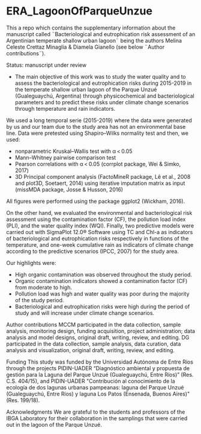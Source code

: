 # ERA_LagoonOfParqueUnzue
This a repo which contains the supplementary information about the manuscript called ¨Bacteriological and eutrophication risk assessment of an Argentinian temperate shallow urban lagoon¨ being the authors Melina Celeste Crettaz Minaglia & Diamela Gianello (see below ¨Author contributions¨).

Status: manuscript under review

* The main objective of this work was to study the water quality and to assess the bacteriological and eutrophication risks during 2015-2019 in the temperate shallow urban lagoon of the Parque Unzué (Gualeguaychú, Argentina) through physicochemical and bacteriological parameters and to predict these risks under climate change scenarios through temperature and rain indicators. 

We used a long temporal serie (2015-2019) where the data were generated by us and our team due to the study area has not an environmental base line. Data were pretested using Shapiro–Wilks normality test and then, we used:

* nonparametric Kruskal–Wallis test with α < 0.05
* Mann–Whitney pairwise comparison test
* Pearson correlations with α < 0.05 (corrplot package, Wei & Simko, 2017)
* 3D Principal component analysis (FactoMineR package, Lê et al., 2008 and plot3D, Soetaert, 2014) using iterative imputation matrix as input (missMDA package, Josse & Husson, 2016)

All figures were performed using the package ggplot2 (Wickham, 2016). 

On the other hand, we evaluated the environmental and bacteriological risk assessment using the contamination factor (CF), the pollution load index (PLI), and the water quality index (WQI). Finally, two predictive models were carried out with SigmaPlot 12.0® Software using TC and Chl-a as indicators of bacteriological and eutrophication risks respectively  in functions of the temperature, and one-week cumulative rain as indicators of climate change according to the predictive scenarios (IPCC, 2007) for the study area.


Our highlights were:
* High organic contamination was observed throughout the study period.
* Organic contamination indicators showed a contamination factor (CF) from moderate to high.
* Pollution load was high and water quality was poor during the majority of the study period.
* Bacteriological and eutrophication risks were high during the period of study and will increase under climate change scenarios.


Author contributions
MCCM participated in the data collection, sample analysis, monitoring design, funding acquisition, project administration; data analysis and model designs, original draft, writing, review, and editing.
DG participated in the data collection, sample analysis, data curation, data analysis and visualization, original draft, writing, review, and editing.


Funding
This study was funded by the Universidad Autónoma de Entre Ríos through the projects PIDIN-UADER “Diagnóstico ambiental y propuesta de gestión para la Laguna del Parque Unzué (Gualeguaychú, Entre Ríos)” (Res. C.S. 404/15), and PIDIN-UADER   "Contribución al conocimiento de la ecología de dos lagunas urbanas pampeanas: laguna del Parque Unzué (Gualeguaychú, Entre Ríos) y laguna Los Patos (Ensenada, Buenos Aires)" (Res. 199/18).

Acknowledgments
We are grateful to the students and professors of the IBGA Laboratory for their collaboration in the samplings that were carried out in the lagoon of the Parque Unzué. 


